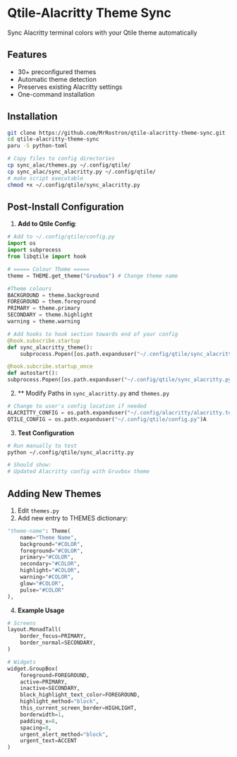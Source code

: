 # Qtile-Alacritty Theme Sync
Sync Alacritty terminal colors with your Qtile theme automatically

## Features
- 30+ preconfigured themes
- Automatic theme detection
- Preserves existing Alacritty settings
- One-command installation

## Installation
```bash
git clone https://github.com/MrRostron/qtile-alacritty-theme-sync.git
cd qtile-alacritty-theme-sync
paru -S python-toml

# Copy files to config directories
cp sync_alac/themes.py ~/.config/qtile/
cp sync_alac/sync_alacritty.py ~/.config/qtile/
# make script executable
chmod +x ~/.config/qtile/sync_alacritty.py
```
## Post-Install Configuration

1. **Add to Qtile Config**:
```python
# Add to ~/.config/qtile/config.py
import os
import subprocess
from libqtile import hook

# ===== Colour Theme =====
theme = THEME.get_theme("Gruvbox") # Change theme name

#Theme colours
BACKGROUND = theme.background
FOREGROUND = them.foreground
PRIMARY = theme.primary
SECONDARY = theme.highlight
warning = theme.warning

# Add hooks to hook section towards end of your config
@hook.subscribe.startup
def sync_alacritty_theme():
    subprocess.Popen([os.path.expanduser("~/.config/qtile/sync_alacritty.py")])

@hook.subcribe.startup_once
def autostart():
subprocess.Popen([os.path.expanduser("~/.config/qtile/sync_alacritty.py")])
```
2. ** Modify Paths in `sync_alacritty.py` and `themes.py`

```python 
# Change to user's config location if needed
ALACRITTY_CONFIG = os.path.expanduser("~/.config/alacritty/alacritty.toml")
QTILE_CONFIG = os.path.expanduser("~/.config/qtile/config.py")A
```

3. **Test Configuration**
```bash
# Run manually to test
python ~/.config/qtile/sync_alacritty.py

# Should show:
# Updated Alacritty config with Gruvbox theme
```

## Adding New Themes
1. Edit `themes.py`
2. Add new entry to THEMES dictionary:
```python
"theme-name": Theme(
    name="Theme Name",
    background="#COLOR",
    foreground="#COLOR",
    primary="#COLOR",
    secondary="#COLOR",
    highlight="#COLOR",
    warning="#COLOR",
    glow="#COLOR",
    pulse="#COLOR"
),
```

4. **Example Usage**
```python
# Screens
layout.MonadTall(
    border_focus=PRIMARY,
    border_normal=SECONDARY,
)

# Widgets
widget.GroupBox(
    foreground=FOREGROUND,
    active=PRIMARY,
    inactive=SECONDARY,
    block_highlight_text_color=FOREGROUND,
    highlight_method="block",
    this_current_screen_border=HIGHLIGHT,
    borderwidth=1,
    padding_x=8,
    spacing=8,
    urgent_alert_method="block",
    urgent_text=ACCENT
)
    






